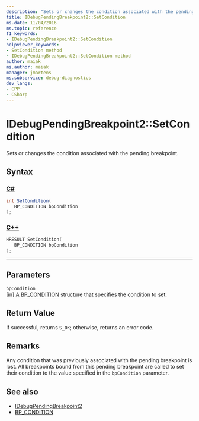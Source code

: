 ```yaml
---
description: "Sets or changes the condition associated with the pending breakpoint."
title: IDebugPendingBreakpoint2::SetCondition
ms.date: 11/04/2016
ms.topic: reference
f1_keywords:
- IDebugPendingBreakpoint2::SetCondition
helpviewer_keywords:
- SetCondition method
- IDebugPendingBreakpoint2::SetCondition method
author: maiak
ms.author: maiak
manager: jmartens
ms.subservice: debug-diagnostics
dev_langs:
- CPP
- CSharp
---
```

# IDebugPendingBreakpoint2::SetCondition

Sets or changes the condition associated with the pending breakpoint.

## Syntax

### [C#](#tab/csharp)
```csharp
int SetCondition( 
   BP_CONDITION bpCondition
);
```
### [C++](#tab/cpp)
```cpp
HRESULT SetCondition( 
   BP_CONDITION bpCondition
);
```
---

## Parameters
`bpCondition`\
[in] A [BP_CONDITION](../../../extensibility/debugger/reference/bp-condition.md) structure that specifies the condition to set.

## Return Value
 If successful, returns `S_OK`; otherwise, returns an error code.

## Remarks
 Any condition that was previously associated with the pending breakpoint is lost. All breakpoints bound from this pending breakpoint are called to set their condition to the value specified in the `bpCondition` parameter.

## See also
- [IDebugPendingBreakpoint2](../../../extensibility/debugger/reference/idebugpendingbreakpoint2.md)
- [BP_CONDITION](../../../extensibility/debugger/reference/bp-condition.md)
